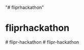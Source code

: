 "# fliprhackathon" 
# fliprhackathon
#   f l i p r - h a c k a t h o n  
 #   f l i p r - h a c k a t h o n  
 
